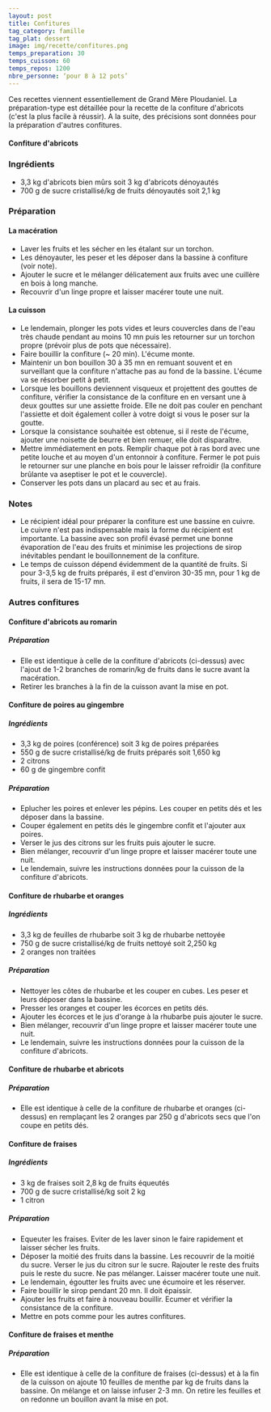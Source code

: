 ```yaml
---
layout: post
title: Confitures
tag_category: famille
tag_plat: dessert
image: img/recette/confitures.png
temps_preparation: 30
temps_cuisson: 60
temps_repos: 1200
nbre_personne: ‘pour 8 à 12 pots’
---
```

Ces recettes viennent essentiellement de Grand Mère Ploudaniel. La préparation-type est détaillée pour la recette de la confiture d'abricots (c'est la plus facile à réussir). A la suite, des précisions sont données pour la préparation d'autres confitures.

#### **Confiture d'abricots**
### Ingrédients
* 3,3 kg d'abricots bien mûrs soit 3 kg d'abricots dénoyautés
* 700 g de sucre cristallisé/kg de fruits dénoyautés soit 2,1 kg

### Préparation
#### La macération
* Laver les fruits et les sécher en les étalant sur un torchon.
* Les dénoyauter, les peser et les déposer dans la bassine à confiture (voir note).
* Ajouter le sucre et le mélanger délicatement aux fruits avec une cuillère en bois à long manche.
* Recouvrir d'un linge propre et laisser macérer toute une nuit.

#### La cuisson
* Le lendemain, plonger les pots vides et leurs couvercles dans de l'eau très chaude pendant au moins 10 mn puis les retourner sur un torchon propre (prévoir plus de pots que nécessaire).
* Faire bouillir la confiture (~ 20 min). L'écume monte.
* Maintenir un bon bouillon 30 à 35 mn en remuant souvent et en surveillant que la confiture n'attache pas au fond de la bassine. L'écume va se résorber petit à petit.
* Lorsque les bouillons deviennent visqueux et projettent des gouttes de confiture, vérifier la consistance de la confiture en en versant une à deux gouttes sur une assiette froide. Elle ne doit pas couler en penchant l'assiette et doit également coller à votre doigt si vous le poser sur la goutte.
* Lorsque la consistance souhaitée est obtenue, si il reste de l'écume, ajouter une noisette de beurre et bien remuer, elle doit disparaître.
* Mettre immédiatement en pots. Remplir chaque pot à ras bord avec une petite louche et au moyen d'un entonnoir à confiture. Fermer le pot puis le retourner sur une planche en bois pour le laisser refroidir (la confiture brûlante va aseptiser le pot et le couvercle).
* Conserver les pots dans un placard au sec et au frais.

### Notes
* Le récipient idéal pour préparer la confiture est une bassine en cuivre. Le cuivre n'est pas indispensable mais la forme du récipient est importante. La bassine avec son profil évasé permet une bonne évaporation de l'eau des fruits et minimise les projections de sirop inévitables pendant le bouillonnement de la confiture.
* Le temps de cuisson dépend évidemment de la quantité de fruits. Si pour 3-3,5 kg de fruits préparés, il est d'environ 30-35 mn, pour 1 kg de fruits, il sera de 15-17 mn.

### Autres confitures

#### **Confiture d'abricots au romarin**
##### Préparation
* Elle est identique à celle de la confiture d'abricots (ci-dessus) avec l'ajout de 1-2 branches de romarin/kg de fruits dans le sucre avant la macération.
* Retirer les branches à la fin de la cuisson avant la mise en pot.

#### **Confiture de poires au gingembre**
##### Ingrédients
* 3,3 kg de poires (conférence) soit 3 kg de poires préparées
* 550 g de sucre cristallisé/kg de fruits préparés soit 1,650 kg
* 2 citrons
* 60 g de gingembre confit

##### Préparation
* Eplucher les poires et enlever les pépins. Les couper en petits dés et les déposer dans la bassine.
* Couper également en petits dés le gingembre confit et l'ajouter aux poires.
* Verser le jus des citrons sur les fruits puis ajouter le sucre.
* Bien mélanger, recouvrir d'un linge propre et laisser macérer toute une nuit.
* Le lendemain, suivre les instructions données pour la cuisson de la confiture d'abricots.

#### **Confiture de rhubarbe et oranges**
##### Ingrédients
* 3,3 kg de feuilles de rhubarbe soit 3 kg de rhubarbe nettoyée
* 750 g de sucre cristallisé/kg de fruits nettoyé soit 2,250 kg
* 2 oranges non traitées

##### Préparation
* Nettoyer les côtes de rhubarbe et les couper en cubes. Les peser et leurs déposer dans la bassine.
* Presser les oranges et couper les écorces en petits dés.
* Ajouter les écorces et le jus d'orange à la rhubarbe puis ajouter le sucre.
* Bien mélanger, recouvrir d'un linge propre et laisser macérer toute une nuit.
* Le lendemain, suivre les instructions données pour la cuisson de la confiture d'abricots.

#### **Confiture de rhubarbe et abricots**
##### Préparation
* Elle est identique à celle de la confiture de rhubarbe et oranges (ci-dessus) en remplaçant les 2 oranges par 250 g d'abricots secs que l'on coupe en petits dés.

#### **Confiture de fraises**
##### Ingrédients
* 3 kg de fraises soit 2,8 kg de fruits équeutés
* 700 g de sucre cristallisé/kg soit 2 kg
* 1 citron

##### Préparation
* Equeuter les fraises. Eviter de les laver sinon le faire rapidement et laisser sécher les fruits.
* Déposer la moitié des fruits dans la bassine. Les recouvrir de la moitié du sucre. Verser le jus du citron sur le sucre. Rajouter le reste des fruits puis le reste du sucre. Ne pas mélanger. Laisser macérer toute une nuit.
* Le lendemain, égoutter les fruits avec une écumoire et les réserver.
* Faire bouillir le sirop pendant 20 mn. Il doit épaissir.
* Ajouter les fruits et faire à nouveau bouillir. Ecumer et vérifier la consistance de la confiture.
* Mettre en pots comme pour les autres confitures.

#### **Confiture de fraises et menthe**
##### Préparation
* Elle est identique à celle de la confiture de fraises (ci-dessus) et à la fin de la cuisson on ajoute 10 feuilles de menthe par kg de fruits dans la bassine. On mélange et on laisse infuser 2-3 mn. On retire les feuilles et on redonne un bouillon avant la mise en pot.
